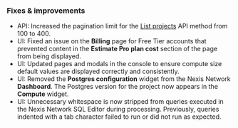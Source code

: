 ### Fixes & improvements

- API: Increased the pagination limit for the [List projects](https://api-docs.neon.tech/reference/listprojects) API method from 100 to 400.
- UI: Fixed an issue on the **Billing** page for Free Tier accounts that prevented content in the **Estimate Pro plan cost** section of the page from being displayed.
- UI: Updated pages and modals in the console to ensure compute size default values are displayed correctly and consistently.
- UI: Removed the **Postgres configuration** widget from the Nexis Network **Dashboard**. The Postgres version for the project now appears in the **Compute** widget.
- UI: Unnecessary whitespace is now stripped from queries executed in the Nexis Network SQL Editor during processing. Previously, queries indented with a tab character failed to run or did not run as expected.

